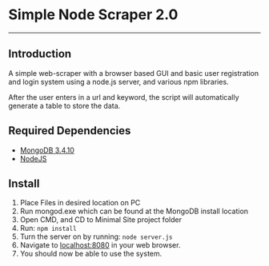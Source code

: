 # Simple Node Scraper 2.0
---

## Introduction
A simple web-scraper with a browser based GUI and basic user registration and login system using a node.js server, and various npm libraries.

After the user enters in a url and keyword, the script will automatically generate a table to store
the data.
## Required Dependencies
- [MongoDB 3.4.10](https://www.mongodb.com/download-center#community)
- [NodeJS](https://nodejs.org/en/download/)

## Install
1. Place Files in desired location on PC
2. Run mongod.exe which can be found at the MongoDB install location
3. Open CMD, and CD to Minimal Site project folder
4. Run: ```npm install```
5. Turn the server on by running: ```node server.js```
6. Navigate to [localhost:8080](http://localhost:8080/) in your web browser.
7. You should now be able to use the system.
